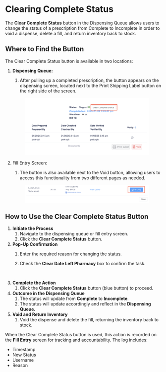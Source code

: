 # Clearing Complete Status

The **Clear Complete Status** button in the Dispensing Queue allows users to change the status of a prescription from Complete to Incomplete in order to void a dispense, delete a fill, and return inventory back to stock.

## Where to Find the Button

The Clear Complete Status button is available in two locations:

1.  **Dispensing Queue:**

    1. After pulling up a completed prescription, the button appears on the dispensing screen, located next to the Print Shipping Label button on the right side of the screen.

    <figure><img src="../.gitbook/assets/image (12).png" alt=""><figcaption></figcaption></figure>
2.  Fill Entry Screen:

    1. The button is also available next to the Void button, allowing users to access this functionality from two different pages as needed.

    <figure><img src="../.gitbook/assets/image (13).png" alt=""><figcaption></figcaption></figure>

## How to Use the Clear Complete Status Button

1. **Initiate the Process**
   1. Navigate to the dispensing queue or fill entry screen.
   2. Click the **Clear Complete Status** button.
2. **Pop-Up Confirmation**
   1. Enter the required reason for changing the status.
   2.  Check the **Clear Date Left Pharmacy** box to confirm the task.

       <figure><img src="../.gitbook/assets/Screenshot 2025-01-14 at 3.54.24 PM.png" alt=""><figcaption></figcaption></figure>
3. **Complete the Action**
   1. Click the **Clear Complete Status** button (blue button) to proceed.
4. **Outcome in the Dispensing Queue**
   1. The status will update from **Complete** to **Incomplete**.
   2. The status will update accordingly and reflect in the **Dispensing Queue.**
5. **Void and Return Inventory**
   1. Void the dispense and delete the fill, returning the inventory back to stock.

When the Clear Complete Status button is used, this action is recorded on the **Fill Entry** screen for tracking and accountability. The log includes:

* Timestamp
* New Status
* Username
* Reason

<figure><img src="../.gitbook/assets/Screenshot 2025-01-14 at 6.28.05 PM (1).png" alt="" width="357"><figcaption></figcaption></figure>
